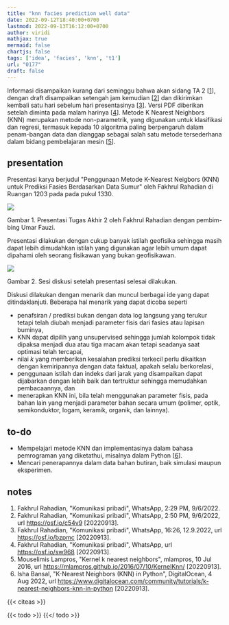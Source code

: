 ```yaml
---
title: "knn facies prediction well data"
date: 2022-09-12T18:40:00+0700
lastmod: 2022-09-13T16:12:00+0700
author: viridi
mathjax: true
mermaid: false
chartjs: false
tags: ['idea', 'facies', 'knn', 't1']
url: "0177"
draft: false
---
```

Informasi disampaikan kurang dari seminggu bahwa akan sidang TA 2 [[1](#r01)], dengan draft disampaikan setengah jam kemudian [[2](#r02)] dan dikirimkan kembali satu hari sebelum hari presentasinya [[3](#r03)]. Versi PDF diberikan setelah diminta pada malam harinya [[4](#r04)]. Metode K Nearest Neighbors (KNN) merupakan metode non-parametrik, yang digunakan untuk klasifikasi dan regresi, termasuk kepada 10 algoritma paling berpengaruh dalam penam-bangan data dan dianggap sebagai salah satu metode tersederhana dalam bidang pembelajaran mesin [[5](#r05)].


## presentation
Presentasi karya berjudul "Penggunaan Metode K-Nearest Neigbors (KNN) untuk Prediksi Fasies Berdasarkan Data Sumur" oleh Fakhrul Rahadian di Ruangan 1203 pada pada pukul 1330.

![](https://live.staticflickr.com/65535/52354631349_760d85e34f.jpg)

Gambar <a name='fig1'>1</a>. Presentasi Tugas Akhir 2 oleh Fakhrul Rahadian dengan pembim-bing Umar Fauzi.

Presentasi dilakukan dengan cukup banyak istilah geofisika sehingga masih dapat lebih dimudahkan istilah yang digunakan agar lebih umum dapat dipahami oleh seorang fisikawan yang bukan geofisikawan.

![](https://live.staticflickr.com/65535/52354311526_a3ff49f4a3.jpg)

Gambar <a name='fig2'>2</a>. Sesi diskusi setelah presentasi selesai dilakukan.

Diskusi dilakukan dengan menarik dan muncul berbagai ide yang dapat ditindaklanjuti. Beberapa hal menarik yang dapat dicoba seperti
- penafsiran / prediksi bukan dengan data log langsung yang terukur tetapi telah diubah menjadi parameter fisis dari fasies atau lapisan buminya,
- KNN dapat dipilih yang unsupervised sehingga jumlah kolompok tidak dipaksa menjadi dua atau tiga macam akan tetapi seadanya saat optimasi telah tercapai,
- nilai $k$ yang memberikan kesalahan prediksi terkecil perlu dikaitkan dengan kemiripannya dengan data faktual, apakah selalu berkorelasi,
- penggunaan istilah dan indeks dari jarak yang disampaikan dapat dijabarkan dengan lebih baik dan tertruktur sehingga memudahkan pembacaannya, dan
- menerapkan KNN ini, bila telah menggunakan parameter fisis, pada bahan lain yang menjadi parameter bahan secara umum (polimer, optik, semikonduktor, logam, keramik, organik, dan lainnya).


## to-do
- Mempelajari metode KNN dan implementasinya dalam bahasa pemrograman yang diketathui, misalnya dalam Python [[6](#r06)].
- Mencari penerapannya dalam data bahan butiran, baik simulasi maupun eksperimen.


## notes
1. <a name='r01'></a>Fakhrul Rahadian, "Komunikasi pribadi", WhatsApp, 2:29 PM, 9/6/2022.
2. <a name='r02'></a>Fakhrul Rahadian, "Komunikasi pribadi", WhatsApp, 2:50 PM, 9/6/2022, url <https://osf.io/c54v9> [20220913].
3. <a name='r03'></a>Fakhrul Rahadian, "Komunikasi pribadi", WhatsApp, 16:26, 12.9.2022, url <https://osf.io/bzpmc> [20220913].
4. <a name='r04'></a>Fakhrul Rahadian, "Komunikasi pribadi", WhatsApp, url <https://osf.io/sw968> [20220913].
5. <a name='r05'></a>Mouselimis Lampros, "Kernel k nearest neighbors", mlampros, 10 Jul 2016, url <https://mlampros.github.io/2016/07/10/KernelKnn/> [20220913].
6. <a name='r06'></a>Isha Bansal, "K-Nearest Neighbors (KNN) in Python", DigitalOcean, 4 Aug 2022, url <https://www.digitalocean.com/community/tutorials/k-nearest-neighbors-knn-in-python> [20220913].

{{< citeas >}}

<!-- blog\defense\t1\knn-facies-prediction-well-data.md -->

{{< todo >}}
{{</ todo >}}